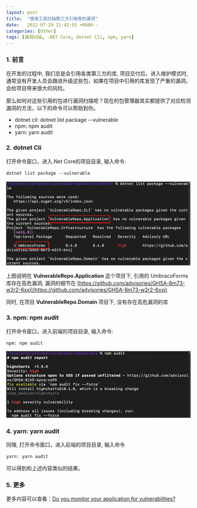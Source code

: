 ```yaml
---
layout: post
title:  "使用工具扫描第三方引用库的漏洞"
date:   2022-07-29 21:42:55 +0800--
categories: [Other]
tags: [漏洞扫描, .NET Core, dotnet Cli, npm, yarn]  
---
```


### 1. 前言
在开发的过程中, 我们总是会引用各类第三方的库, 项目交付后，进入维护模式时, 通常没有开发人员会跟进升级这些包，如果在项目中引用的库发现了严重的漏洞，会给项目带来很大的风险。

那么如何对这些引用的包进行漏洞扫描呢？现在的包管理器其实都提供了对应检测漏洞的方法，以下的命令可以帮助到你。
- dotnet cli: dotnet list package --vulnerable
- npm: npm audit
- yarn: yarn audit

### 2. dotnet Cli
打开命令窗口，进入.Net Core的项目目录, 输入命令:
```
dotnet list package --vulnerable
```
![dotnet Cli结果](/assets/imgs/UsingToolsToScanForVulnerabilities01.png)

上图说明在 **VulnerableRepo.Application** 这个项目下, 引用的 UmbracoForms 库存在高危漏洞, 漏洞的细节在 [https://github.com/advisories/GHSA-8m73-w2r2-6xxj](https://github.com/advisories/GHSA-8m73-w2r2-6xxj)

同时, 在项目 **VulnerableRepo.Domain** 项目下, 没有存在高危漏洞的库

### 3. npm: npm audit
打开命令窗口，进入前端的项目目录, 输入命令:
```
npm: npm audit
```
![npm audit结果](/assets/imgs/UsingToolsToScanForVulnerabilities02.png)

### 4. yarn: yarn audit
同理, 打开命令窗口，进入前端的项目目录, 输入命令
```
yarn: yarn audit
```
可以得到和上述内容类似的结果。

### 5. 更多
更多内容可以查看：[Do you monitor your application for vulnerabilities?](https://www.ssw.com.au/rules/monitor-packages-for-vulnerabilities)